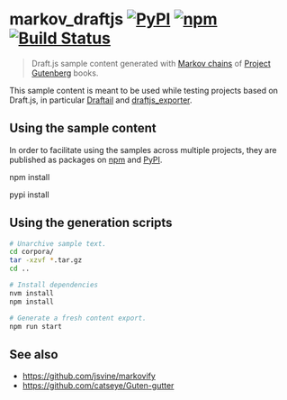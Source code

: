 # markov_draftjs [![PyPI](https://img.shields.io/pypi/v/markov_draftjs.svg)](https://pypi.python.org/pypi/markov_draftjs) [![npm](https://img.shields.io/npm/v/markov_draftjs.svg?style=flat-square)](https://www.npmjs.com/package/markov_draftjs) [![Build Status](https://travis-ci.org/thibaudcolas/markov_draftjs.svg?branch=master)](https://travis-ci.org/thibaudcolas/markov_draftjs)

> Draft.js sample content generated with [Markov chains](https://en.wikipedia.org/wiki/Markov_chain) of [Project Gutenberg](https://www.gutenberg.org/) books.

This sample content is meant to be used while testing projects based on Draft.js, in particular [Draftail](https://github.com/springload/draftail) and [draftjs_exporter](https://github.com/springload/draftjs_exporter).

## Using the sample content

In order to facilitate using the samples across multiple projects, they are published as packages on [npm](https://www.npmjs.com/package/markov_draftjs) and [PyPI](https://pypi.python.org/pypi/markov_draftjs).

npm install

pypi install

## Using the generation scripts

```sh
# Unarchive sample text.
cd corpora/
tar -xzvf *.tar.gz
cd ..

# Install dependencies
nvm install
npm install

# Generate a fresh content export.
npm run start
```

## See also

- https://github.com/jsvine/markovify
- https://github.com/catseye/Guten-gutter
